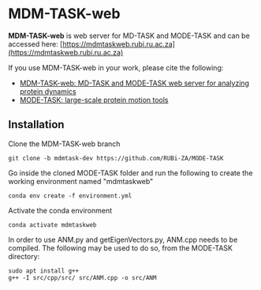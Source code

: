 # MDM-TASK-web

**MDM-TASK-web** is web server for MD-TASK and MODE-TASK and can be accessed here: [https://mdmtaskweb.rubi.ru.ac.za](https://mdmtaskweb.rubi.ru.ac.za)

If you use MDM-TASK-web in your work, please cite the following:
 - [MDM-TASK-web: MD-TASK and MODE-TASK web server for analyzing protein dynamics](https://doi.org/10.1016/j.csbj.2021.08.043)
 - [MODE-TASK: large-scale protein motion tools](https://academic.oup.com/bioinformatics/article/34/21/3759/5021681)

## Installation
Clone the MDM-TASK-web branch
```
git clone -b mdmtask-dev https://github.com/RUBi-ZA/MODE-TASK
```
Go inside the cloned MODE-TASK folder and run the following to create the working environment named "mdmtaskweb"
```
conda env create -f environment.yml
```
Activate the conda environment
```
conda activate mdmtaskweb
```

In order to use ANM.py and getEigenVectors.py, ANM.cpp needs to be compiled. The following may be used to do so, from the MODE-TASK directory:
```
sudo apt install g++
g++ -I src/cpp/src/ src/ANM.cpp -o src/ANM

```
